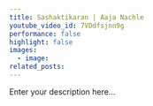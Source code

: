 ```yaml
---
title: Sashaktikaran | Aaja Nachle
youtube_video_id: 7VDdfsjnn9g
performance: false
highlight: false
images:
  - image:
related_posts:
---
```


Enter your description here…
